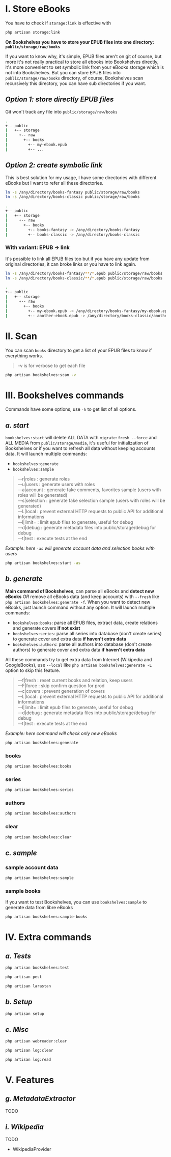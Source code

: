 # **I. Store eBooks**

You have to check if `storage:link` is effective with

```bash
php artisan storage:link
```

**On Bookshelves you have to store your EPUB files into one directory: `public/storage/raw/books`**

If you want to know why, it's simple, EPUB files aren't on git of course, but more it's not really practical to store all ebooks into Bookshelves directly, it's more convenient to set symbolic link from your eBooks storage which is not into Bookshelves. But you can store EPUB files into `public/storage/raw/books` directory, of course, Bookshelves scan recursively this directory, you can have sub directories if you want.  

## *Option 1: store directly EPUB files*

Git won't track any file into `public/storage/raw/books`

```bash
.
+-- public
|   +-- storage
|     +-- raw
|       +-- books
|         +-- my-ebook.epub
|         +-- ...
```

## *Option 2: create symbolic link*

This is best solution for my usage, I have some directories with different eBooks but I want to refer all these directories.

```bash
ln -s /any/directory/books-fantasy public/storage/raw/books
ln -s /any/directory/books-classic public/storage/raw/books
```

```bash
.
+-- public
|   +-- storage
|     +-- raw
|       +-- books
|         +-- books-fantasy -> /any/directory/books-fantasy
|         +-- books-classic -> /any/directory/books-classic
```

### With variant: EPUB -> link

It's possible to link all EPUB files too but if you have any update from original directories, it can broke links or you have to link again.

```bash
ln -s /any/directory/books-fantasy/**/*.epub public/storage/raw/books 
ln -s /any/directory/books-classic/**/*.epub public/storage/raw/books
```

```bash
.
+-- public
|   +-- storage
|     +-- raw
|       +-- books
|         +-- my-ebook.epub -> /any/directory/books-fantasy/my-ebook.epub
|         +-- another-ebook.epub -> /any/directory/books-classic/another-ebook.epub
```

# **II. Scan**

You can scan `books` directory to get a list of your EPUB files to know if everything works.

> -v is for verbose to get each file

```bash
php artisan bookshelves:scan -v
```

# **III. Bookshelves commands**

Commands have some options, use `-h` to get list of all options.

## *a. start*

`bookshelves:start` will delete ALL DATA with `migrate:fresh --force` and ALL MEDIA from `public/storage/media`, it's useful for initialization of Bookshelves or if you want to refresh all data without keeping accounts data. It will launch multiple commands:

- `bookshelves:generate`
- `bookshelves:sample`

>--r|roles : generate roles  
>--u|users : generate users with roles  
>--a|account : generate fake comments, favorites sample (users with roles will be generated)  
>--s|selection : generate fake selection sample (users with roles will be generated)  
>--L|local : prevent external HTTP requests to public API for additional informations  
>--l|limit= : limit epub files to generate, useful for debug  
>--d|debug : generate metadata files into public/storage/debug for debug  
>--t|test : execute tests at the end  

*Example: here `-as` will generate account data and selection books with users*

```bash
php artisan bookshelves:start -as
```

## *b. generate*

**Main command of Bookshelves**, can parse all eBooks and **detect new eBooks** *OR* remove all eBooks data (and keep accounts) with `--fresh` like `php artisan bookshelves:generate -f`. When you want to detect new eBooks, just launch command without any option. It will launch multiple commands:

- `bookshelves:books`: parse all EPUB files, extract data, create relations and generate covers **if not exist**
- `bookshelves:series`: parse all series into database (don't create series) to generate cover and extra data **if haven't extra data**
- `bookshelves:authors`: parse all authors into database (don't create authors) to generate cover and extra data **if haven't extra data**

All these commands try to get extra data from Internet (Wikipedia and GoogleBooks), use `--local` like `php artisan bookshelves:generate -L` option to skip this feature.

>--f|fresh : reset current books and relation, keep users  
>--F|force : skip confirm question for prod  
>--c|covers : prevent generation of covers  
>--L|local : prevent external HTTP requests to public API for additional informations  
>--l|limit= : limit epub files to generate, useful for debug  
>--d|debug : generate metadata files into public/storage/debug for debug  
>--t|test : execute tests at the end  

*Example: here command will check only new eBooks*

```bash
php artisan bookshelves:generate
```

### books

```bash
php artisan bookshelves:books
```

### series

```bash
php artisan bookshelves:series
```

### authors

```bash
php artisan bookshelves:authors
```

### clear

```bash
php artisan bookshelves:clear
```

## *c. sample*

### sample account data

```bash
php artisan bookshelves:sample
```

### sample books

If you want to test Bookshelves, you can use `bookshelves:sample` to generate data from libre eBooks

```bash
php artisan bookshelves:sample-books
```

# **IV. Extra commands**

## *a. Tests*

```bash
php artisan bookshelves:test
```

```bash
php artisan pest
```

```bash
php artisan larastan
```

## *b. Setup*

```bash
php artisan setup
```

## *c. Misc*

```bash
php artisan webreader:clear
```

```bash
php artisan log:clear
```

```bash
php artisan log:read
```

# **V. Features**

## *g. MetadataExtractor*

TODO

## *i. Wikipedia*

TODO

- WikipediaProvider
